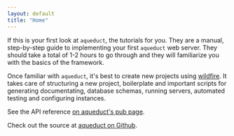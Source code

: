 ```yaml
---
layout: default
title: "Home"
---
```


If this is your first look at `aqueduct`, the tutorials for you. They are a manual, step-by-step guide to implementing your first `aqueduct` web server. They should take a total of 1-2 hours to go through and they will familiarize you with the basics of the framework.

Once familiar with `aqueduct`, it's best to create new projects using [wildfire](https://github.com/stablekernel/wildfire). It takes care of structuring a new project, boilerplate and important scripts for generating documentating, database schemas, running servers, automated testing and configuring instances.

See the API reference [on aqueduct's pub page](https://pub.dartlang.org/packages/aqueduct).

Check out the source at [aqueduct on Github](https://github.com/stablekernel/aqueduct).

